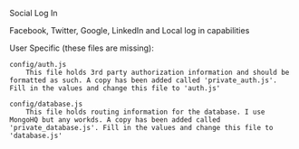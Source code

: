 Social Log In 

Facebook, Twitter, Google, LinkedIn and Local log in capabilities

User Specific (these files are missing):

	config/auth.js
		This file holds 3rd party authorization information and should be formatted as such. A copy has been added called 'private_auth.js'. Fill in the values and change this file to 'auth.js'

	config/database.js
		This file holds routing information for the database. I use MongoHQ but any workds. A copy has been added called 'private_database.js'. Fill in the values and change this file to 'database.js'
